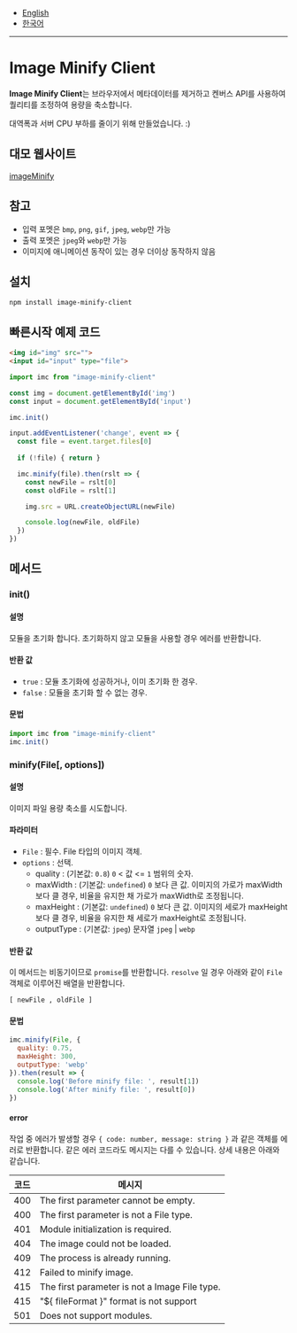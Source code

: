 - [English](https://github.com/niceplugin/image-minify-client)
- [한국어](https://github.com/niceplugin/image-minify-client/blob/main/readme.ko.md)

* * *

# Image Minify Client

**Image Minify Client**는 브라우저에서 메타데이터를 제거하고 켄버스 API를 사용하여 퀄리티를 조정하여 용량을 축소합니다.

대역폭과 서버 CPU 부하를 줄이기 위해 만들었습니다. :)

## 대모 웹사이트

[imageMinify](https://imageminify.com/)

## 참고

- 입력 포멧은 `bmp`, `png`, `gif`, `jpeg`, `webp`만 가능
- 출력 포멧은 `jpeg`와 `webp`만 가능
- 이미지에 애니메이션 동작이 있는 경우 더이상 동작하지 않음

## 설치

```shell
npm install image-minify-client
```

## 빠른시작 예제 코드

```html
<img id="img" src="">
<input id="input" type="file">
```

```js
import imc from "image-minify-client"

const img = document.getElementById('img')
const input = document.getElementById('input')

imc.init()

input.addEventListener('change', event => {
  const file = event.target.files[0]
  
  if (!file) { return }

  imc.minify(file).then(rslt => {
    const newFile = rslt[0]
    const oldFile = rslt[1]

    img.src = URL.createObjectURL(newFile)

    console.log(newFile, oldFile)
  })
})
```

## 메서드

### init()

#### 설명

모듈을 초기화 합니다. 초기화하지 않고 모듈을 사용할 경우 에러를 반환합니다.

#### 반환 값

- `true` : 모듈 초기화에 성공하거나, 이미 초기화 한 경우.
- `false` : 모듈을 초기화 할 수 없는 경우.

#### 문법

```js
import imc from "image-minify-client"
imc.init()
```

### minify(File[, options])

#### 설명

이미지 파일 용량 축소를 시도합니다.

#### 파라미터

- `File` : 필수. File 타입의 이미지 객체.
- `options` : 선택.
    - quality : (기본값: `0.8`) `0` < 값 <= `1` 범위의 숫자.
    - maxWidth : (기본값: `undefined`) `0` 보다 큰 값. 이미지의 가로가 maxWidth 보다 클 경우, 비율을 유지한 채 가로가 maxWidth로 조정됩니다.
    - maxHeight : (기본값: `undefined`) `0` 보다 큰 값. 이미지의 세로가 maxHeight 보다 클 경우, 비율을 유지한 채 세로가 maxHeight로 조정됩니다.
    - outputType : (기본값: `jpeg`) 문자열 `jpeg` | `webp`

#### 반환 값

이 메서드는 비동기이므로 `promise`를 반환합니다. `resolve` 일 경우 아래와 같이 `File` 객체로 이루어진 배열을 반환합니다.

`[ newFile , oldFile ]`

#### 문법

```js
imc.minify(File, {
  quality: 0.75,
  maxHeight: 300,
  outputType: 'webp'
}).then(result => {
  console.log('Before minify file: ', result[1])
  console.log('After minify file: ', result[0])
})
```
#### error

작업 중 에러가 발생할 경우 `{ code: number, message: string }` 과 같은 객체를 에러로 반환합니다. 같은 에러 코드라도 메시지는 다를 수 있습니다. 상세 내용은 아래와 같습니다.

| 코드  | 메시지                                           |
|-----|-----------------------------------------------|
| 400 | The first parameter cannot be empty.          |
| 400 | The first parameter is not a File type.       |
| 401 | Module initialization is required.            |
| 404 | The image could not be loaded.                |
| 409 | The process is already running.               |
| 412 | Failed to minify image.                       |
| 415 | The first parameter is not a Image File type. |
| 415 | "${ fileFormat }" format is not support       |
| 501 | Does not support modules.                     |
